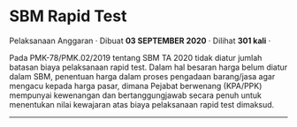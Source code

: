 SBM Rapid Test
==============

Pelaksanaan Anggaran · Dibuat **03 SEPTEMBER 2020** · Dilihat **301 kali** ·

Pada PMK-78/PMK.02/2019 tentang SBM TA 2020 tidak diatur jumlah batasan biaya pelaksanaan rapid test. Dalam hal besaran harga belum diatur dalam SBM, penentuan harga dalam proses pengadaan barang/jasa agar mengacu kepada harga pasar, dimana Pejabat berwenang (KPA/PPK) mempunyai kewenangan dan bertanggungjawab secara penuh untuk menentukan nilai kewajaran atas biaya pelaksanaan rapid test dimaksud.

  
  
  

* * *